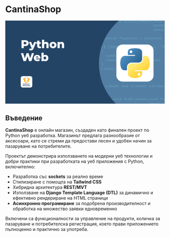 # CantinaShop

![SoftUni](screenshots/course-logo.png)

## Въведение

**CantinaShop** е онлайн магазин, създаден като финален проект по Python уеб разработка. Магазинът предлага разнообразие от аксесоари, като се стреми да предостави лесен и удобен начин за пазаруване на потребителите.

Проектът демонстрира използването на модерни уеб технологии и добри практики при разработката на уеб приложения с Python, включително:

- Разработка със **sockets** за реално време  
- Стилизиране с помощта на **Tailwind CSS**  
- Хибридна архитектура **REST/MVТ**  
- Използване на **Django Template Language (DTL)** за динамично и ефективно рендериране на HTML страници  
- **Асинхронно програмиране** за подобрена производителност и обработка на множество заявки едновременно

Включени са функционалности за управление на продукти, количка за пазаруване и потребителска регистрация, което прави приложението пълноценно и практично за употреба.
